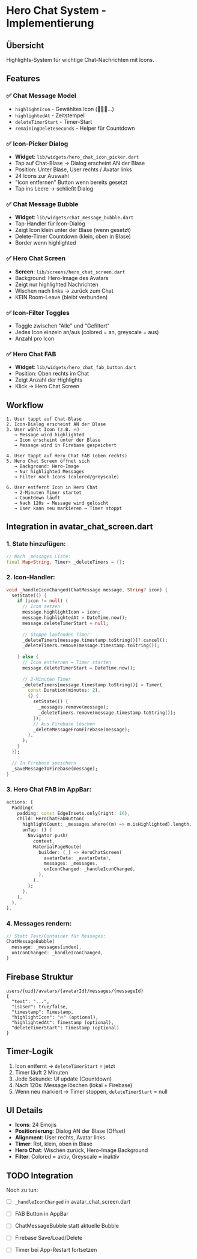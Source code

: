 # Hero Chat System - Implementierung

## Übersicht

Highlights-System für wichtige Chat-Nachrichten mit Icons.

## Features

### ✅ Chat Message Model
- `highlightIcon` - Gewähltes Icon (🐣🔥🍻...)
- `highlightedAt` - Zeitstempel
- `deleteTimerStart` - Timer-Start
- `remainingDeleteSeconds` - Helper für Countdown

### ✅ Icon-Picker Dialog
- **Widget**: `lib/widgets/hero_chat_icon_picker.dart`
- Tap auf Chat-Blase → Dialog erscheint AN der Blase
- Position: Unter Blase, User rechts / Avatar links
- 24 Icons zur Auswahl
- "Icon entfernen" Button wenn bereits gesetzt
- Tap ins Leere → schließt Dialog

### ✅ Chat Message Bubble
- **Widget**: `lib/widgets/chat_message_bubble.dart`
- Tap-Handler für Icon-Dialog
- Zeigt Icon klein unter der Blase (wenn gesetzt)
- Delete-Timer Countdown (klein, oben in Blase)
- Border wenn highlighted

### ✅ Hero Chat Screen
- **Screen**: `lib/screens/hero_chat_screen.dart`
- Background: Hero-Image des Avatars
- Zeigt nur highlighted Nachrichten
- Wischen nach links → zurück zum Chat
- KEIN Room-Leave (bleibt verbunden)

### ✅ Icon-Filter Toggles
- Toggle zwischen "Alle" und "Gefiltert"
- Jedes Icon einzeln an/aus (colored = an, greyscale = aus)
- Anzahl pro Icon

### ✅ Hero Chat FAB
- **Widget**: `lib/widgets/hero_chat_fab_button.dart`
- Position: Oben rechts im Chat
- Zeigt Anzahl der Highlights
- Klick → Hero Chat Screen

## Workflow

```
1. User tappt auf Chat-Blase
2. Icon-Dialog erscheint AN der Blase
3. User wählt Icon (z.B. 🔥)
   → Message wird highlighted
   → Icon erscheint unter der Blase
   → Message wird in Firebase gespeichert

4. User tappt auf Hero Chat FAB (oben rechts)
5. Hero Chat Screen öffnet sich
   → Background: Hero-Image
   → Nur highlighted Messages
   → Filter nach Icons (colored/greyscale)

6. User entfernt Icon in Hero Chat
   → 2-Minuten Timer startet
   → Countdown läuft
   → Nach 120s → Message wird gelöscht
   → User kann neu markieren → Timer stoppt
```

## Integration in avatar_chat_screen.dart

### 1. State hinzufügen:

```dart
// Nach _messages Liste:
final Map<String, Timer> _deleteTimers = {};
```

### 2. Icon-Handler:

```dart
void _handleIconChanged(ChatMessage message, String? icon) {
  setState(() {
    if (icon != null) {
      // Icon setzen
      message.highlightIcon = icon;
      message.highlightedAt = DateTime.now();
      message.deleteTimerStart = null;
      
      // Stoppe laufenden Timer
      _deleteTimers[message.timestamp.toString()]?.cancel();
      _deleteTimers.remove(message.timestamp.toString());
      
    } else {
      // Icon entfernen → Timer starten
      message.deleteTimerStart = DateTime.now();
      
      // 2-Minuten Timer
      _deleteTimers[message.timestamp.toString()] = Timer(
        const Duration(minutes: 2),
        () {
          setState(() {
            _messages.remove(message);
            _deleteTimers.remove(message.timestamp.toString());
          });
          // Aus Firebase löschen
          _deleteMessageFromFirebase(message);
        },
      );
    }
  });
  
  // In Firebase speichern
  _saveMessageToFirebase(message);
}
```

### 3. Hero Chat FAB im AppBar:

```dart
actions: [
  Padding(
    padding: const EdgeInsets.only(right: 16),
    child: HeroChatFabButton(
      highlightCount: _messages.where((m) => m.isHighlighted).length,
      onTap: () {
        Navigator.push(
          context,
          MaterialPageRoute(
            builder: (_) => HeroChatScreen(
              avatarData: _avatarData!,
              messages: _messages,
              onIconChanged: _handleIconChanged,
            ),
          ),
        );
      },
    ),
  ),
],
```

### 4. Messages rendern:

```dart
// Statt Text/Container für Messages:
ChatMessageBubble(
  message: _messages[index],
  onIconChanged: _handleIconChanged,
)
```

## Firebase Struktur

```
users/{uid}/avatars/{avatarId}/messages/{messageId}
{
  "text": "...",
  "isUser": true/false,
  "timestamp": Timestamp,
  "highlightIcon": "🔥" (optional),
  "highlightedAt": Timestamp (optional),
  "deleteTimerStart": Timestamp (optional)
}
```

## Timer-Logik

1. Icon entfernt → `deleteTimerStart` = jetzt
2. Timer läuft 2 Minuten
3. Jede Sekunde: UI update (Countdown)
4. Nach 120s: Message löschen (lokal + Firebase)
5. Wenn neu markiert → Timer stoppen, `deleteTimerStart` = null

## UI Details

- **Icons**: 24 Emojis
- **Positionierung**: Dialog AN der Blase (Offset)
- **Alignment**: User rechts, Avatar links
- **Timer**: Rot, klein, oben in Blase
- **Hero Chat**: Wischen zurück, Hero-Image Background
- **Filter**: Colored = aktiv, Greyscale = inaktiv

## TODO Integration

Noch zu tun:
- [ ] `_handleIconChanged` in avatar_chat_screen.dart
- [ ] FAB Button in AppBar
- [ ] ChatMessageBubble statt aktuelle Bubble
- [ ] Firebase Save/Load/Delete
- [ ] Timer bei App-Restart fortsetzen

